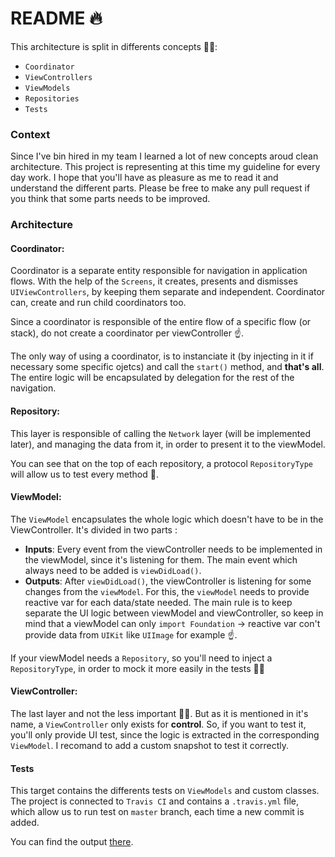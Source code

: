 # README 🔥

This architecture is split in differents concepts 🏋️‍♀️: 
* `Coordinator`
* `ViewControllers`
* `ViewModels`
* `Repositories`
* `Tests`

### Context

Since I've bin hired in my team I learned a lot of new concepts aroud clean architecture. This project is representing at this time my guideline for every day work.
I hope that you'll have as pleasure as me to read it and understand the different parts. Please be free to make any pull request if you think that some parts needs to be improved.

### Architecture

#### Coordinator:

Coordinator is a separate entity responsible for navigation in application flows. With the help of the `Screens`, it creates, presents and dismisses `UIViewControllers`, by keeping them separate and independent.
Coordinator can, create and run child coordinators too.

Since a coordinator is responsible of the entire flow of a specific flow (or stack), do not create a coordinator per viewController ☝️.

The only way of using a coordinator, is to instanciate it (by injecting in it if necessary some specific ojetcs) and call the `start()` method, and **that's all**. The entire logic will be encapsulated by delegation for the rest of the navigation.

#### Repository:

This layer is responsible of calling the `Network` layer (will be implemented later), and managing the data from it, in order to present it to the viewModel.

You can see that on the top of each repository, a protocol `RepositoryType` will allow us to test every method 💪.

#### ViewModel:

The `ViewModel` encapsulates the whole logic which doesn't have to be in the ViewController. It's divided in two parts :

* **Inputs**: Every event from the viewController needs to be implemented in the viewModel, since it's listening for them. The main event which always need to be added is `viewDidLoad()`.
* **Outputs**: After `viewDidLoad()`, the viewController is listening for some changes from the `viewModel`. For this, the `viewModel` needs to provide reactive var for each data/state needed. The main rule is to keep separate the UI logic between viewModel and viewController, so keep in mind that a viewModel can only `import Foundation` -> reactive var con't provide data from `UIKit` like `UIImage` for example ☝️.

If your viewModel needs a `Repository`, so you'll need to inject a `RepositoryType`, in order to mock it more easily in the tests 🏋️‍♀️

#### ViewController:

The last layer and not the less important 🙇‍♂️. But as it is mentioned in it's name, a `ViewController` only exists for **control**. So, if you want to test it, you'll only provide UI test, since the logic is extracted in the corresponding `ViewModel`. I recomand to add a custom snapshot to test it correctly.

#### Tests

This target contains the differents tests on `ViewModels` and custom classes.
The project is connected to `Travis CI` and contains a `.travis.yml` file, which allow us to run test on `master` branch, each time a new commit is added.

You can find the output [there](https://travis-ci.org/Asavarkhul/mvvmApp).

